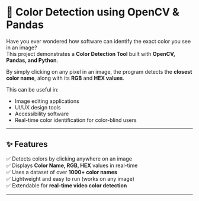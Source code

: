 # 🎨 Color Detection using OpenCV & Pandas

Have you ever wondered how software can identify the exact color you see in an image?  
This project demonstrates a **Color Detection Tool** built with **OpenCV, Pandas, and Python**.  

By simply clicking on any pixel in an image, the program detects the **closest color name**, along with its **RGB** and **HEX values**.  

This can be useful in:
- Image editing applications
- UI/UX design tools
- Accessibility software
- Real-time color identification for color-blind users

---

## ✨ Features

✅ Detects colors by clicking anywhere on an image  
✅ Displays **Color Name, RGB, HEX** values in real-time  
✅ Uses a dataset of over **1000+ color names**  
✅ Lightweight and easy to run (works on any image)  
✅ Extendable for **real-time video color detection**  

---

